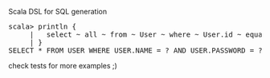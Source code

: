 Scala DSL for SQL generation

<pre>
scala> println {
     |   select ~ all ~ from ~ User ~ where ~ User.id ~ equal ~ X ~ and ~ User.pass ~ equal ~ X
     | }
SELECT * FROM USER WHERE USER.NAME = ? AND USER.PASSWORD = ?
</pre>

check tests for more examples ;)

